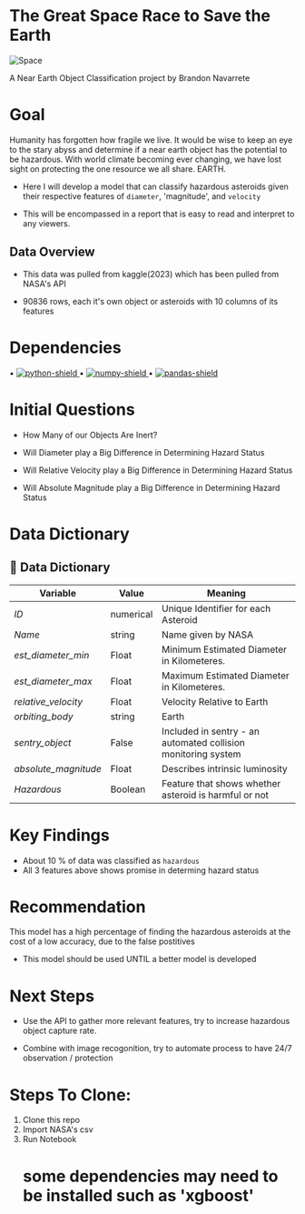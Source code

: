 # The Great Space Race to Save the Earth
![Space](/Users/brandonnavarrete/codeup-data-science/nasa-neow/local_image.png)

A Near Earth Object Classification project by Brandon Navarrete

# Goal
Humanity has forgotten how fragile we live. It would be wise to keep an eye to the stary abyss and determine if a near earth object has the potential to be hazardous.
With world climate becoming ever changing, we have lost sight on protecting the one resource we all share. EARTH.

* Here I will develop a model that can classify hazardous asteroids given their respective features of `diameter`, 'magnitude', and `velocity`

* This will be encompassed in a report that is easy to read and interpret to any viewers.


## Data Overview

* This data was pulled from kaggle(2023) which has been pulled from NASA's API

* 90836 rows, each it's own object or asteroids with 10 columns of its features

# Dependencies 

▪ [![python-shield](https://img.shields.io/badge/Python-864000?&logo=python&logoColor=white)
    ](https://www.python.org/)
▪ [![numpy-shield](https://img.shields.io/badge/Numpy-D44000?&logo=NumPy)
    ](https://numpy.org/)
▪ [![pandas-shield](https://img.shields.io/badge/Pandas-FF7A00?&logo=pandas)
    ](https://pandas.pydata.org/)

# Initial Questions
* How Many of our Objects Are Inert?

* Will Diameter play a Big Difference in Determining Hazard Status

* Will Relative Velocity play a Big Difference in Determining Hazard Status

* Will Absolute Magnitude play a Big Difference in Determining Hazard Status

# Data Dictionary

## :open_file_folder:   Data Dictionary
**Variable** |    **Value**    | **Meaning**
---|---|---
*ID* | numerical | Unique Identifier for each Asteroid
*Name* | string | Name given by NASA
*est_diameter_min* | Float | Minimum Estimated Diameter in Kilometeres.
*est_diameter_max* | Float | Maximum Estimated Diameter in Kilometeres.
*relative_velocity* | Float | Velocity Relative to Earth
*orbiting_body* | string | Earth
*sentry_object* | False | Included in sentry - an automated collision monitoring system
*absolute_magnitude* | Float | Describes intrinsic luminosity
*Hazardous* | Boolean |  Feature that shows whether asteroid is harmful or not


# Key Findings
* About 10 % of data was classified as `hazardous`
* All 3 features above shows promise in determing hazard status

# Recommendation
This model has a high percentage of finding the hazardous asteroids at the cost of a low accuracy, due to the false postitives

* This model should be used UNTIL a better model is developed

# Next Steps
* Use the API to gather more relevant features, try to increase hazardous object capture rate.

* Combine with image recogonition, try to automate process to have 24/7 observation / protection


# Steps To Clone:
1. Clone this repo
2. Import NASA's csv
3. Run Notebook
     # some dependencies may need to be installed such as 'xgboost'